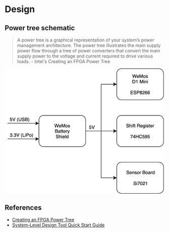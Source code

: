 # Design

## Power tree schematic

> A power tree is a graphical representation of your system’s power management architecture. The power tree illustrates the main supply power flow through a tree of power converters that convert the main supply power to the voltage and current required to drive various loads. - Intel's Creating an FPGA Power Tree

![](power_tree.png)

## References

- [Creating an FPGA Power Tree](https://www.intel.com/content/dam/www/programmable/us/en/pdfs/literature/an/an-721-creating-fpga-power-tree.pdf)
- [System-Level Design Tool Quick Start Guide](https://www.analog.com/media/en/technical-documentation/user-guides/ltpowerplanneriii_qsg.pdf)
